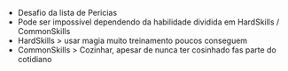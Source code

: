  - Desafio da lista de Pericias
 - Pode ser impossível dependendo da habilidade dividida em HardSkills / CommonSkills
 - HardSkills > usar magia muito treinamento poucos conseguem
 - CommonSkills > Cozinhar, apesar de nunca ter cosinhado fas parte do cotidiano
